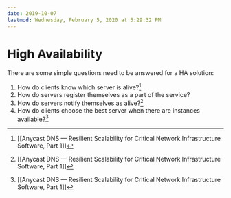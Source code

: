 ```yaml
---
date: 2019-10-07
lastmod: Wednesday, February 5, 2020 at 5:29:32 PM
---
```

# High Availability

There are some simple questions need to be answered for a HA solution:
1. How do clients know which server is alive?[^0FC935AD12D9]
2. How do servers register themselves as a part of the service?
3. How do servers notify themselves as alive?[^0FC935AD12D9]
4. How do clients choose the best server when there are instances available?[^0FC935AD12D9]



[^0FC935AD12D9]: [[Anycast DNS — Resilient Scalability for Critical Network Infrastructure Software, Part 1]]
